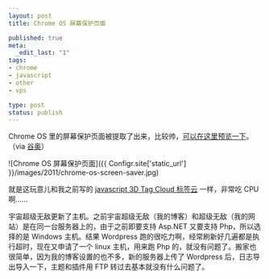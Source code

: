 ```yaml
---
layout: post
title: Chrome OS 屏幕保护页面

published: true
meta:
  _edit_last: "1"
tags:
- chrome
- javascript
- other
- vps

type: post
status: publish
---
```

Chrome OS 里的屏幕保护页面被提取了出来，比较帅，[可以在这里预览一下](http://chaojiwudi.com/download/chrome-os-screensaver/ "Chromium OS 屏幕保护页面")。（via [谷奥](http://www.guao.hk/posts/cr-48-chrome-os-screensaver-and-wallpaper.html "Chrome OS 屏保和登录界面 HTML 5 网页下载")）

![Chrome OS 屏幕保护页面]({{ Configr.site['static_url'] }}/images/2011/chrome-os-screen-saver.jpg)

就是这玩意儿和我之前写的 [javascript 3D Tag Cloud 标签云](http://blog.chaojiwudi.com/2010/12/making-a-simple-javascript-3d-tag-cloud/ "制作一个简单的 Javascript 3D Tag Cloud 旋转标签云") 一样，非常吃 CPU 啊……

宇宙超级无敌更新了主机。之前宇宙超级无敌（我的博客）和超级无敌（我的网站）是在同一台服务器上的，由于之前即要支持 Asp.NET 又要支持 Php，所以选择的是 Windows 主机。结果 Wordpress 跑的很吃力啊，经常刷新好几遍都是执行超时，现在又申请了一个 linux 主机，用来跑 Php 的，就没有问题了。搬家也很简单，因为我的博客设置的也不多，新的服务器上传了 Wordpress 后，日志导出导入一下，主题和插件用 FTP 转过去基本就没有什么问题了。
